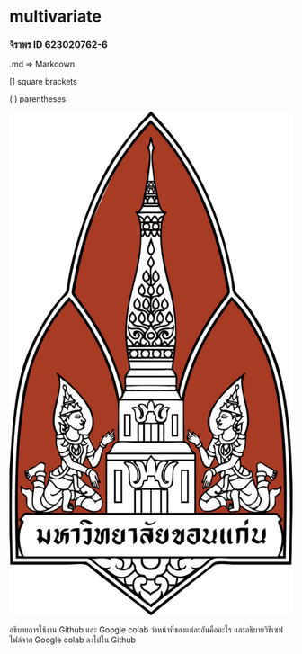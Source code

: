 # multivariate

### จิราพร  ID 623020762-6

.md => Markdown

[] square brackets

( ) parentheses

![ตรามหาลัยขอนแก่น](ตรามหาลัยขอนแก่น.png)

อธิบายการใช้งาน Github  และ Google colab ว่าหน้าที่ของแต่ละอันคืออะไร และอธิบายวิธีเซฟไฟล์จาก Google colab ลงไปใน Github
